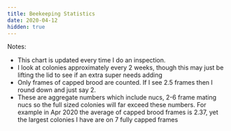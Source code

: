 ```yaml
---
title: Beekeeping Statistics
date: 2020-04-12
hidden: true
---
```


<script src="https://cdn.jsdelivr.net/npm/chart.js@2.8.0"></script>

<canvas id="myChart"></canvas>

<script>
        var ctx = document.getElementById('myChart').getContext('2d');
var chart = new Chart(ctx, {
    // The type of chart we want to create
    type: 'line',

    // The data for our dataset
    data: {
        labels: [],
        datasets: []
    },

    // Configuration options go here
   options: {
        scales: {
            yAxes: [{
                ticks: {
                    beginAtZero: true
                }
            }]
        }
    }

});

    fetch("https://api.live.apisdex.com/api/v0/stats")
        .then((resp) => resp.json())
        .then((data) => {
            chart.data.labels = [];

const brood = {
            label: 'Brood',
            backgroundColor: 'rgb(145, 127, 97)',
            borderColor: 'rgb(255,255,255)',
            data: []
        };

const honey = {
            label: 'Honey',
            backgroundColor: 'rgb(226,214,0)',
            borderColor: 'rgb(255,255,255)',
            data: []
        };

const pollen = {
            label: 'Pollen',
            backgroundColor: 'rgb(224,110,162)',
            borderColor: 'rgb(255,255,255)',
            data: []
        };

        data.forEach((d) => {
            chart.data.labels.push(d.Date.split("T")[0]);
            brood.data.push(Math.round(d.Brood*100)/100);
            honey.data.push(Math.round(d.Honey*100)/100);
            pollen.data.push(Math.round(d.Pollen*100)/100);
        })

        chart.data.datasets = [pollen,brood,honey];


            chart.update();
        })

</script>

Notes:

- This chart is updated every time I do an inspection. 
- I look at colonies approximately every 2 weeks, though this may just be 
lifting the lid to see if an extra super needs adding
- Only frames of capped brood are counted. If I see 2.5 frames then I round down
and just say 2.
- These are aggregate numbers which include nucs, 2-6 frame mating nucs so the
full sized colonies will far exceed these numbers. For example in Apr 2020 the
average of capped brood frames is 2.37, yet the largest colonies I have are on 7
fully capped frames 